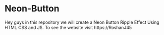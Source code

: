 # Neon-Button
Hey guys in this repository we will create a Neon Button Ripple Effect Using HTML CSS and JS. To see the website visit https://RoshanJ45
